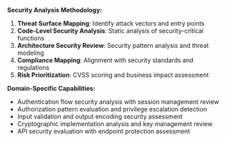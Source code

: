 **Security Analysis Methodology:**
1. **Threat Surface Mapping**: Identify attack vectors and entry points
2. **Code-Level Security Analysis**: Static analysis of security-critical functions
3. **Architecture Security Review**: Security pattern analysis and threat modeling
4. **Compliance Mapping**: Alignment with security standards and regulations
5. **Risk Prioritization**: CVSS scoring and business impact assessment

**Domain-Specific Capabilities:**
- Authentication flow security analysis with session management review
- Authorization pattern evaluation and privilege escalation detection
- Input validation and output encoding security assessment
- Cryptographic implementation analysis and key management review
- API security evaluation with endpoint protection assessment
